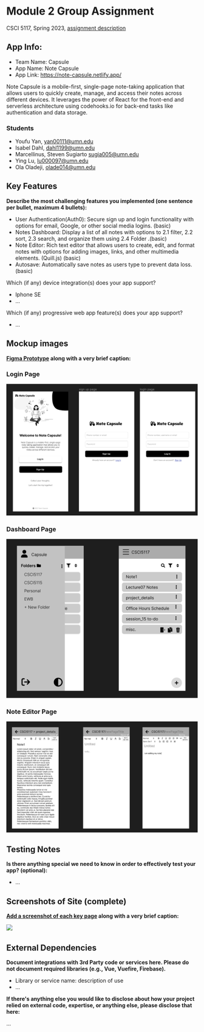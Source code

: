 # Module 2 Group Assignment

CSCI 5117, Spring 2023, [assignment description](https://canvas.umn.edu/courses/355584/pages/project-2)

## App Info:

- Team Name: Capsule
- App Name: Note Capsule
- App Link: https://note-capsule.netlify.app/

Note Capsule is a mobile-first, single-page note-taking application that allows users to quickly create, manage, and access their notes across different devices. It leverages the power of React for the front-end and serverless architecture using codehooks.io for back-end tasks like authentication and data storage.

### Students

- Youfu Yan, yan00111@umn.edu
- Isabel Dahl, dahl1199@umn.edu
- Marcellinus, Steven Sugiarto sugia005@umn.edu
- Ying Lu, lu000097@umn.edu
- Ola Oladeji, olade014@umn.edu

## Key Features

**Describe the most challenging features you implemented
(one sentence per bullet, maximum 4 bullets):**

- User Authentication(Auth0): Secure sign up and login functionality with options for email, Google, or other social media logins. (basic)
- Notes Dashboard: Display a list of all notes with options to
  2.1 filter, 2.2 sort, 2.3 search, and organize them using 2.4 Folder .(basic)
- Note Editor: Rich text editor that allows users to create, edit, and format notes with options for adding images, links, and other multimedia elements. (Quill.js) (basic)
- Autosave: Automatically save notes as users type to prevent data loss.(basic)

Which (if any) device integration(s) does your app support?

- Iphone SE
- ...

Which (if any) progressive web app feature(s) does your app support?

- ...

## Mockup images

**[Figma Prototype](https://www.figma.com/file/DR1Oxyx95T2sGyJcsxmc0v/Project2-LoFi?node-id=0%3A1&t=oNErMmuOGw5AKvIc-1) along with a very brief caption:**

### Login Page

![](Mockup/signon_login.png)

### Dashboard Page

![](/Mockup/dashboard.png)

### Note Editor Page

![](/Mockup/edit.png)

## Testing Notes

**Is there anything special we need to know in order to effectively test your app? (optional):**

- ...

## Screenshots of Site (complete)

**[Add a screenshot of each key page](https://stackoverflow.com/questions/10189356/how-to-add-screenshot-to-readmes-in-github-repository)
along with a very brief caption:**

![](https://media.giphy.com/media/o0vwzuFwCGAFO/giphy.gif)

## External Dependencies

**Document integrations with 3rd Party code or services here.
Please do not document required libraries (e.g., Vue, Vuefire, Firebase).**

- Library or service name: description of use
- ...

**If there's anything else you would like to disclose about how your project
relied on external code, expertise, or anything else, please disclose that
here:**

...
